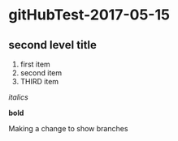 # gitHubTest-2017-05-15

## second level title

1. first item
2. second item
2. THIRD item

*italics*

**bold**


Making a change to show branches

